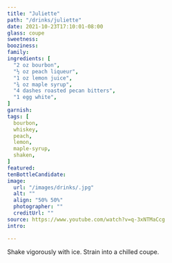 ```yaml
---
title: "Juliette"
path: "/drinks/juliette"
date: 2021-10-23T17:10:01-08:00
glass: coupe
sweetness:
booziness:
family:
ingredients: [
  "2 oz bourbon",
  "½ oz peach liqueur",
  "1 oz lemon juice",
  "¾ oz maple syrup",
  "4 dashes roasted pecan bitters",
  "1 egg white",
]
garnish:
tags: [
  bourbon,
  whiskey,
  peach,
  lemon,
  maple-syrup,
  shaken,
]
featured:
tenBottleCandidate:
image:
  url: "/images/drinks/.jpg"
  alt: ""
  align: "50% 50%"
  photographer: ""
  creditUrl: ""
source: https://www.youtube.com/watch?v=q-3xNTMaCcg
intro:

---
```

Shake vigorously with ice.
Strain into a chilled coupe.
